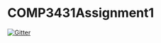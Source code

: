 # COMP3431Assignment1

[![Gitter](https://badges.gitter.im/Join%20Chat.svg)](https://gitter.im/LanceChen/COMP3431Assignment1?utm_source=badge&utm_medium=badge&utm_campaign=pr-badge&utm_content=badge)
